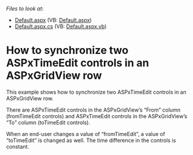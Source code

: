 <!-- default file list -->
*Files to look at*:

* [Default.aspx](./CS/WebSite/Default.aspx) (VB: [Default.aspx](./VB/WebSite/Default.aspx))
* [Default.aspx.cs](./CS/WebSite/Default.aspx.cs) (VB: [Default.aspx.vb](./VB/WebSite/Default.aspx.vb))
<!-- default file list end -->
# How to synchronize two ASPxTimeEdit controls in an ASPxGridView row


<p>This example shows how to synchronize two ASPxTimeEdit controls in an ASPxGridView row.</p><p>There are ASPxTimeEdit controls in the ASPxGridView’s “From” column (fromTimeEdit controls) and ASPxTimeEdit controls in the ASPxGridView’s “To” column (toTimeEdit controls).</p><p>When an end-user changes a value of “fromTimeEdit”, a value of “toTimeEdit” is changed as well. The time difference in the controls is constant.</p>

<br/>


